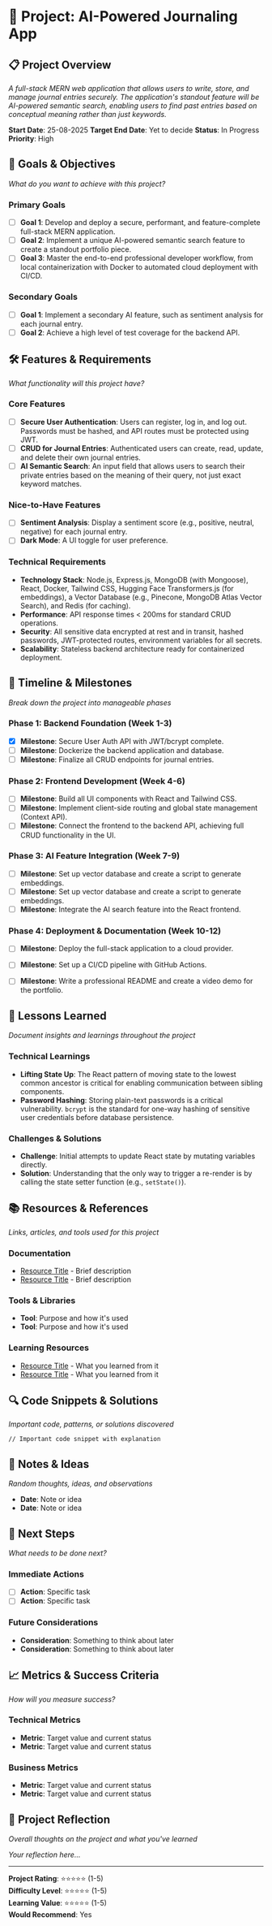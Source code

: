# 🚀 Project: AI-Powered Journaling App

## 📋 Project Overview

*A full-stack MERN web application that allows users to write, store, and manage journal entries securely. The application's standout feature will be AI-powered semantic search, enabling users to find past entries based on conceptual meaning rather than just keywords.*

**Start Date**: 25-08-2025 
**Target End Date**: Yet to decide 
**Status**: In Progress 
**Priority**: High

## 🎯 Goals & Objectives
*What do you want to achieve with this project?*

### Primary Goals

- [ ] **Goal 1**:  Develop and deploy a secure, performant, and feature-complete full-stack MERN application.
- [ ] **Goal 2**:  Implement a unique AI-powered semantic search feature to create a standout portfolio piece.
- [ ] **Goal 3**: Master the end-to-end professional developer workflow, from local containerization with Docker to automated cloud deployment with CI/CD.

### Secondary Goals
- [ ] **Goal 1**: Implement a secondary AI feature, such as sentiment analysis for each journal entry.
- [ ] **Goal 2**: Achieve a high level of test coverage for the backend API.

## 🛠️ Features & Requirements

*What functionality will this project have?*

### Core Features

- [ ] **Secure User Authentication**: Users can register, log in, and log out. Passwords must be hashed, and API routes must be protected using JWT.
- [ ] **CRUD for Journal Entries**: Authenticated users can create, read, update, and delete their own journal entries.
- [ ] **AI Semantic Search**:  An input field that allows users to search their private entries based on the meaning of their query, not just exact keyword matches.

### Nice-to-Have Features

- [ ] **Sentiment Analysis**: Display a sentiment score (e.g., positive, neutral, negative) for each journal entry.
- [ ] **Dark Mode**: A UI toggle for user preference.

### Technical Requirements

- **Technology Stack**: Node.js, Express.js, MongoDB (with Mongoose), React, Docker, Tailwind CSS, Hugging Face Transformers.js (for embeddings), a Vector Database (e.g., Pinecone, MongoDB Atlas Vector Search), and Redis (for caching).
- **Performance**: API response times < 200ms for standard CRUD operations.
- **Security**: All sensitive data encrypted at rest and in transit, hashed passwords, JWT-protected routes, environment variables for all secrets.
- **Scalability**: Stateless backend architecture ready for containerized deployment.

## 📅 Timeline & Milestones

*Break down the project into manageable phases*

### Phase 1: Backend Foundation (Week 1-3)

- [x] **Milestone**: Secure User Auth API with JWT/bcrypt complete.
- [ ] **Milestone**: Dockerize the backend application and database.
- [ ]  **Milestone**: Finalize all CRUD endpoints for journal entries.

### Phase 2: Frontend Development  (Week 4-6)

- [ ] **Milestone**: Build all UI components with React and Tailwind CSS.
- [ ] **Milestone**: Implement client-side routing and global state management (Context API).
- [ ] **Milestone**: Connect the frontend to the backend API, achieving full CRUD functionality in the UI.

### Phase 3: AI Feature Integration (Week 7-9)
- [ ] **Milestone**: Set up vector database and create a script to generate embeddings.
- [ ] **Milestone**: Set up vector database and create a script to generate embeddings.
- [ ] **Milestone**: Integrate the AI search feature into the React frontend.

### Phase 4: Deployment & Documentation (Week 10-12)
- [ ] **Milestone**: Deploy the full-stack application to a cloud provider.
- [ ] **Milestone**: Set up a CI/CD pipeline with GitHub Actions.
- [ ] **Milestone**: Write a professional README and create a video demo for the portfolio.



## 🧠 Lessons Learned

*Document insights and learnings throughout the project*

### Technical Learnings

- **Lifting State Up**: The React pattern of moving state to the lowest common ancestor is critical for enabling communication between sibling components.
- **Password Hashing**: Storing plain-text passwords is a critical vulnerability. `bcrypt`  is the standard for one-way hashing of sensitive user credentials before database persistence.



### Challenges & Solutions

- **Challenge**: Initial attempts to update React state by mutating variables directly.
- **Solution**: Understanding that the only way to trigger a re-render is by calling the state setter function (e.g., `setState()`).


## 📚 Resources & References
*Links, articles, and tools used for this project*

### Documentation
- [Resource Title](URL) - Brief description
- [Resource Title](URL) - Brief description

### Tools & Libraries
- **Tool**: Purpose and how it's used
- **Tool**: Purpose and how it's used

### Learning Resources
- [Resource Title](URL) - What you learned from it
- [Resource Title](URL) - What you learned from it

## 🔍 Code Snippets & Solutions
*Important code, patterns, or solutions discovered*

```language
// Important code snippet with explanation
```

## 📝 Notes & Ideas
*Random thoughts, ideas, and observations*

- **Date**: Note or idea
- **Date**: Note or idea

## 🎯 Next Steps
*What needs to be done next?*

### Immediate Actions
- [ ] **Action**: Specific task
- [ ] **Action**: Specific task

### Future Considerations
- **Consideration**: Something to think about later
- **Consideration**: Something to think about later

## 📈 Metrics & Success Criteria
*How will you measure success?*

### Technical Metrics
- **Metric**: Target value and current status
- **Metric**: Target value and current status

### Business Metrics
- **Metric**: Target value and current status
- **Metric**: Target value and current status

## 💭 Project Reflection
*Overall thoughts on the project and what you've learned*

*Your reflection here...*

---

**Project Rating**: ⭐⭐⭐⭐⭐ (1-5)  
**Difficulty Level**: ⭐⭐⭐⭐⭐ (1-5)  
**Learning Value**: ⭐⭐⭐⭐⭐ (1-5)  
**Would Recommend**: Yes
